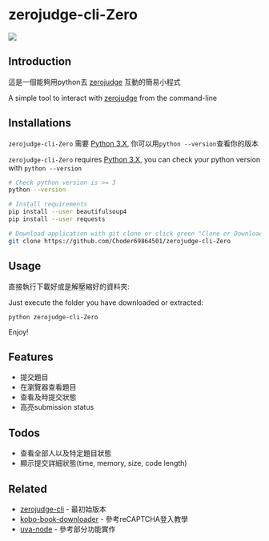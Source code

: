 # zerojudge-cli-Zero
![](icon.ico)

## Introduction

這是一個能夠用python去 [zerojudge](https://zerojudge.tw/) 互動的簡易小程式 

A simple tool to interact with [zerojudge](https://zerojudge.tw/) from the command-line



## Installations

`zerojudge-cli-Zero` 需要 [Python 3.X](https://www.python.org/), 你可以用`python --version`查看你的版本

`zerojudge-cli-Zero` requires [Python 3.X](https://www.python.org/), you can check your python version with `python --version`

```bash
# Check python version is >= 3
python --version

# Install requirements
pip install --user beautifulsoup4
pip install --user requests

# Download application with git clone or click green "Clone or Download" to get zip  
git clone https://github.com/Choder69864501/zerojudge-cli-Zero
```


## Usage

直接執行下載好或是解壓縮好的資料夾:

Just execute the folder you have downloaded or extracted:

`python zerojudge-cli-Zero` 

Enjoy!



## Features

- 提交題目
- 在瀏覽器查看題目
- 查看及時提交狀態
- 高亮submission status


## Todos 
- 查看全部人以及特定題目狀態
- 顯示提交詳細狀態(time, memory, size, code length)

## Related

- [zerojudge-cli](https://github.com/Choder69864501/zerojudge-cli) - 最初始版本
- [kobo-book-downloader](https://github.com/TnS-hun/kobo-book-downloader) - 參考reCAPTCHA登入教學
- [uva-node](https://github.com/lucastan/uva-node) - 參考部分功能實作 

